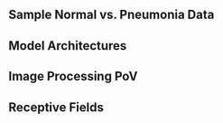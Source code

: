 ## **Sample Normal vs. Pneumonia Data**

## **Model Architectures**

## **Image Processing PoV**

## **Receptive Fields**
